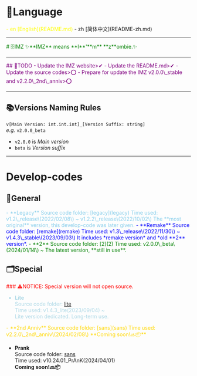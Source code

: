 # 📔Language
<font style="color: yellow">
- en [English](README.md)
</font>
- zh [简体中文](README-zh.md)

---
<font style="color: green">
# 🗄IMZ
✨**IMZ** means **I**'**m** **z**ombie.✨  
</font>
  
---
<font style="color: purple">
## 📝TODO
- Update the IMZ website>✔
- Update the README.md>✔
- Update the source codes>⭕  
- Prepare for update the IMZ v2.0.0\_stable and v2.2.0\_2nd\_anniv>⭕
</font>
  
---
## 📚Versions Naming Rules
`v[Main Version: int.int.int]_[Version Suffix: string]`  
*e.g.* `v2.0.0_beta`  
- `v2.0.0` is *Main version*
- `beta` is *Version suffix*
  
---
# Develop-codes
## 📁General
<font style="color: skyblue">
- **Legacy**  
  Source code folder: [legacy](legacy)  
  Time used: v1.2\_release\(2022/02/08\) ~ v1.2.2\_release\(2022/10/02\)  
  The **most original** version, this develop-code was later given.  
</font>
  
<font style="color: blue">
- **Remake**  
  Source code folder: [remake](remake)  
  Time used: v1.3\_release\(2022/11/30\) ~ v1.4.3\_stable\(2023/09/03\)  
  It includes *remake version* and *old **2** version*.  
</font>
  
<font style="color: green">
- **2**  
  Source code folder: [2](2)  
  Time used: v2.0.0\_beta\(2024/01/14\) ~  
  The latest version, **still in use**.  
</font>
  
## 🗂Special
<font style="color: red">### ⚠️NOTICE: Special version will not open source.</font>
<font style="color: lightblue">
- **Lite**  
  Source code folder: [lite](lite)  
  Time used: v1.4.3\_lite\(2023/09/04\) ~  
  Lite version dedicated. Long-term use.  
</font>
  
<font style="color: gold">
- **2nd Anniv**  
  Source code folder: [sans](sans)  
  Time used: v2.2.0\_2nd\_anniv\(2024/02/08\)  
  **Coming soon!🔜📦**  
</font>
  
- **Prank**  
  Source code folder: [sans](sans)  
  Time used: v10.24.01\_PrAnK\(2024/04/01\)  
  **Coming soon!🔜📦**  
